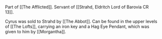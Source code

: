 Part of [[The Afflicted]]. Servant of [[Strahd, Eldritch Lord of Barovia CR 13]].

Cyrus was sold to Strahd by [[The Abbot]]. Can be found in the upper levels of [[The Lofts]], carrying an iron key and a Hag Eye Pendant, which was given to him by [[Morgantha]].